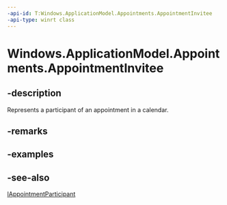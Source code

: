 ```yaml
---
-api-id: T:Windows.ApplicationModel.Appointments.AppointmentInvitee
-api-type: winrt class
---
```


<!-- Class syntax.
public class AppointmentInvitee : Windows.ApplicationModel.Appointments.IAppointmentInvitee, Windows.ApplicationModel.Appointments.IAppointmentParticipant
-->

# Windows.ApplicationModel.Appointments.AppointmentInvitee

## -description
Represents a participant of an appointment in a calendar.

## -remarks

## -examples

## -see-also
[IAppointmentParticipant](iappointmentparticipant.md)